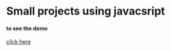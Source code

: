 <h1>Small projects using javacsript</h1>
<h4>to see the demo </h4>
<a href="https://riya922003.github.io/JAVASCRIPT-PROJECTS/">click here</a>
